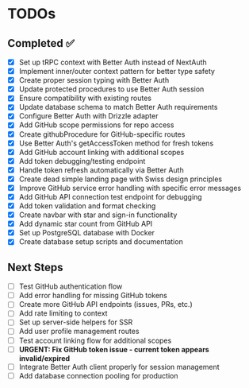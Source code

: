 # TODOs

## Completed ✅
- [x] Set up tRPC context with Better Auth instead of NextAuth
- [x] Implement inner/outer context pattern for better type safety
- [x] Create proper session typing with Better Auth
- [x] Update protected procedures to use Better Auth session
- [x] Ensure compatibility with existing routes
- [x] Update database schema to match Better Auth requirements
- [x] Configure Better Auth with Drizzle adapter
- [x] Add GitHub scope permissions for repo access
- [x] Create githubProcedure for GitHub-specific routes
- [x] Use Better Auth's getAccessToken method for fresh tokens
- [x] Add GitHub account linking with additional scopes
- [x] Add token debugging/testing endpoint
- [x] Handle token refresh automatically via Better Auth
- [x] Create dead simple landing page with Swiss design principles
- [x] Improve GitHub service error handling with specific error messages
- [x] Add GitHub API connection test endpoint for debugging
- [x] Add token validation and format checking
- [x] Create navbar with star and sign-in functionality
- [x] Add dynamic star count from GitHub API
- [x] Set up PostgreSQL database with Docker
- [x] Create database setup scripts and documentation

## Next Steps
- [ ] Test GitHub authentication flow
- [ ] Add error handling for missing GitHub tokens
- [ ] Create more GitHub API endpoints (issues, PRs, etc.)
- [ ] Add rate limiting to context
- [ ] Set up server-side helpers for SSR
- [ ] Add user profile management routes
- [ ] Test account linking flow for additional scopes
- [ ] **URGENT: Fix GitHub token issue - current token appears invalid/expired**
- [ ] Integrate Better Auth client properly for session management
- [ ] Add database connection pooling for production 